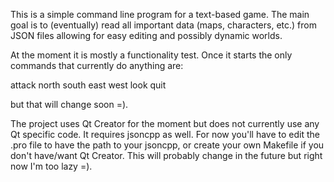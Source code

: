 This is a simple command line program for a text-based game. The main goal is to (eventually) read all important data (maps, characters, etc.) from JSON files allowing for easy editing and possibly dynamic worlds.

At the moment it is mostly a functionality test. Once it starts the only commands that currently do anything are:

attack
north
south
east
west
look
quit

but that will change soon =).

The project uses Qt Creator for the moment but does not currently use any Qt specific code. It requires jsoncpp as well. For now you'll have to edit the .pro file to have the path to your jsoncpp, or create your own Makefile if you don't have/want Qt Creator. This will probably change in the future but right now I'm too lazy =).